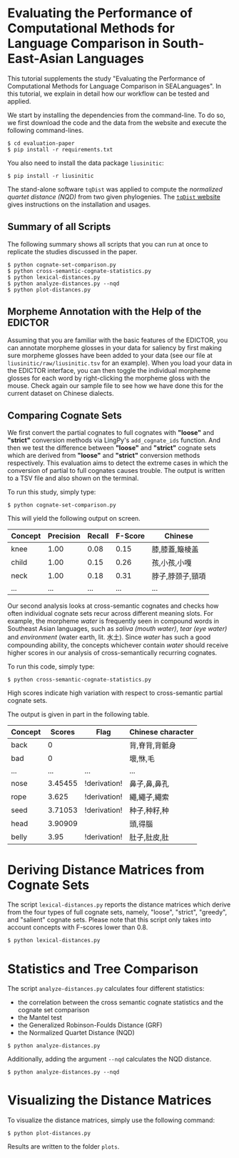 # Evaluating the Performance of Computational Methods for Language Comparison in South-East-Asian Languages

This tutorial supplements the study "Evaluating the Performance of
Computational Methods for Language Comparison in SEALanguages". In this
tutorial, we explain in detail how our workflow can be tested and applied.

We start by installing the dependencies from the command-line. To do so, we
first download the code and the data from the website and execute the following
command-lines. 

```{.bash}
$ cd evaluation-paper
$ pip install -r requirements.txt
```

You also need to install the data package `liusinitic`:

```
$ pip install -r liusinitic
```

The stand-alone software `tqDist` was applied to compute the *normalized
quartet distance (NQD)* from two given phylogenies. The [`tqDist`
website](https://users-cs.au.dk/cstorm/software/tqdist/) gives instructions on
the installation and usages.

## Summary of all Scripts

The following summary shows all scripts that you can run at once to replicate the studies discussed in the paper.

```
$ python cognate-set-comparison.py
$ python cross-semantic-cognate-statistics.py
$ python lexical-distances.py
$ python analyze-distances.py --nqd
$ python plot-distances.py
```

## Morpheme Annotation with the Help of the EDICTOR

Assuming that you are familiar with the basic features of the EDICTOR, you can
annotate morpheme glosses in your data for saliency by first making sure
morpheme glosses have been added to your data (see our file at
`liusinitic/raw/liusinitic.tsv` for an example). When you load your data in
the EDICTOR interface, you can then toggle the individual morpheme glosses for
each word by right-clicking the morpheme gloss with the mouse. Check again our
sample file to see how we have done this for the current dataset on Chinese
dialects.


## Comparing Cognate Sets

We first convert the partial cognates to full cognates with **"loose"** and
**"strict"** conversion methods via LingPy's `add_cognate_ids` function. And
then we test the difference between  **"loose"** and **"strict"**
cognate sets which are derived from **"loose"** and **"strict"** conversion
methods respectively. This evaluation aims to detect the extreme cases in
which the conversion of partial to full cognates causes trouble. The output is written to a TSV file and also shown on the terminal. 

To run this study, simply type:

```
$ python cognate-set-comparison.py
```
This will yield the following output on screen.

| Concept  | Precision | Recall   | F-Score | Chinese       | 
| -------- | --------- | -------- |-------- |-------------  |
|  knee    |    1.00   |  0.08    |  0.15   |膝,膝蓋,簸棱盖  |
|  child   |    1.00   |  0.15    |  0.26   |孩,小孩,小嘎    | 
|  neck    |    1.00   |  0.18    |  0.31   |脖子,脖颈子,頸項| 
|   ...    |    ...    |   ...    |  ...    |        ...    |

Our second analysis looks at cross-semantic cognates and checks how often
individual cognate sets recur across different meaning slots.
For example, the morpheme *water* is
frequently seen in compound words in Southeast Asian languages, such as *saliva
(mouth water)*, *tear (eye water)* and *environment* (water earth, lit. 水土).
Since *water* has such a good compounding ability, the concepts whichever
contain *water* should receive higher scores in our analysis of cross-semantically recurring cognates.

To run this code, simply type:

```
$ python cross-semantic-cognate-statistics.py
```

High scores indicate high variation with respect to cross-semantic partial cognate sets.

The output is given in part in the following table.

| Concept  | Scores   | Flag     | Chinese character| 
| -------- | -------- | -------- | ---------------- |
| back     | 0        |          | 背,脊背,背骶身    |
| bad      | 0        |          | 壞,恘,毛         |
| ...      | ...      | ...      |  ...             |
| nose     | 3.45455  | !derivation! | 鼻子,鼻,鼻孔  |
| rope     | 3.625    | !derivation! | 繩,繩子,繩索   |
| seed     | 3.71053  | !derivation! | 种子,种籽,种   |
| head     | 3.90909  |          |    頭,得腦        |
| belly    | 3.95     | !derivation! |  肚子,肚皮,肚  |

# Deriving Distance Matrices from Cognate Sets

The script `lexical-distances.py` reports the distance matrices which derive
from the four types of full cognate sets, namely, "loose", "strict", "greedy",
and "salient" cognate sets. Please note that this script only takes into
account concepts with F-scores lower than 0.8.

```
$ python lexical-distances.py 
```

# Statistics and Tree Comparison

The script `analyze-distances.py` calculates four different statistics:
* the correlation between the cross semantic cognate statistics and the cognate set comparison
* the Mantel test
* the Generalized Robinson-Foulds Distance (GRF)
* the Normalized Quartet Distance (NQD)

```
$ python analyze-distances.py 
```

Additionally, adding the argument `--nqd` calculates the NQD distance.

```
$ python analyze-distances.py --nqd
```

# Visualizing the Distance Matrices

To visualize the distance matrices, simply use the following command:

```
$ python plot-distances.py
```

Results are written to the folder `plots`.
